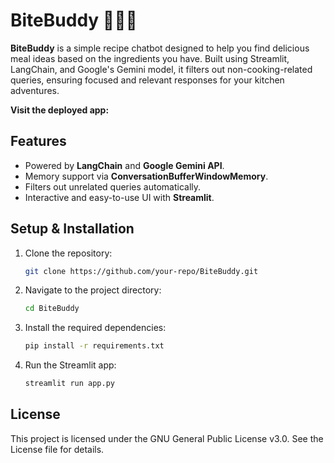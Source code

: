 # BiteBuddy 🧑🏻‍🍳

**BiteBuddy** is a simple recipe chatbot designed to help you find delicious meal ideas based on the ingredients you have. Built using Streamlit, LangChain, and Google's Gemini model, it filters out non-cooking-related queries, ensuring focused and relevant responses for your kitchen adventures.

**Visit the deployed app:** 

## Features
- Powered by **LangChain** and **Google Gemini API**.
- Memory support via **ConversationBufferWindowMemory**.
- Filters out unrelated queries automatically.
- Interactive and easy-to-use UI with **Streamlit**.

## Setup & Installation
1. Clone the repository:
   ```bash
   git clone https://github.com/your-repo/BiteBuddy.git
2. Navigate to the project directory:
   ```bash
   cd BiteBuddy
3. Install the required dependencies:
   ```bash
   pip install -r requirements.txt
4. Run the Streamlit app:
   ```bash
   streamlit run app.py

## License
This project is licensed under the GNU General Public License v3.0. See the License file for details.
